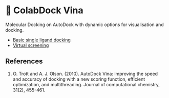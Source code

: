 # **🍊 ColabDock Vina**
Molecular Docking on AutoDock with dynamic options for visualisation and docking.
+ [Basic single ligand docking](https://github.com/RyanZR/ColabDock-Vina/blob/main/%F0%9F%8D%8AMOUNTAIN.ipynb)
+ [Virtual screening](https://github.com/RyanZR/ColabDock-Vina/blob/main/%F0%9F%8D%8ARACCOON.ipynb) 

## References
1. O. Trott and A. J. Olson. (2010). AutoDock Vina: improving the speed and accuracy of docking with a new scoring function, efficient optimization, and multithreading. Journal of computational chemistry, 31(2), 455-461.
